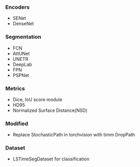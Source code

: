 ### Encoders

* SENet
* DenseNet

### Segmentation

* FCN
* AttUNet
* UNETR
* DeepLab
* FPN
* PSPNet

### Metrics

* Dice, IoU score module
* HD95
* Normalized Surface Distance(NSD)

### Modified

* Replace StochasticPath in torchvision with timm DropPath

### Dataset

* LSTimeSegDataset for classification

